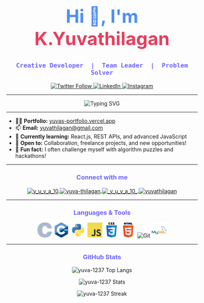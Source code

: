 <h1 align="center" style="font-size:3rem; color:#4F8EF7;">Hi 👋, I'm <span style="color:#E4405F;">K.Yuvathilagan</span></h1>
<h3 align="center" style="color:#6C63FF; font-family:monospace;">
  Creative Developer &nbsp;|&nbsp; Team Leader &nbsp;|&nbsp; Problem Solver
</h3>

<p align="center">
  <a href="https://twitter.com/y_u_v_a_10" target="_blank">
    <img src="https://img.shields.io/twitter/follow/y_u_v_a_10?logo=twitter&style=for-the-badge&color=1DA1F2&labelColor=222831" alt="Twitter Follow" />
  </a>
  <a href="https://www.linkedin.com/in/yuva-thilagan-806681308" target="_blank">
    <img src="https://img.shields.io/badge/LinkedIn-Connect-blue?style=for-the-badge&logo=linkedin&color=0A66C2&labelColor=222831" alt="LinkedIn" />
  </a>
  <a href="https://instagram.com/_y_u_v_a_10_" target="_blank">
    <img src="https://img.shields.io/badge/Instagram-Follow-E4405F?style=for-the-badge&logo=instagram&color=E4405F&labelColor=222831" alt="Instagram" />
  </a>
</p>

---

<div align="center">
  <img src="https://readme-typing-svg.demolab.com?font=Fira+Code&size=22&pause=1000&color=36BCF7&width=700&lines=I+love+transforming+ideas+into+beautiful%2C+functional+UIs.;Bringing+creativity+%2B+logic+together.;Building+projects+that+work+%26+inspire!" alt="Typing SVG" />
</div>

---

<ul>
  <li>👨‍💻 <b>Portfolio:</b> <a href="https://yuvas-portfolio.vercel.app/" target="_blank">yuvas-portfolio.vercel.app</a></li>
  <li>📫 <b>Email:</b> <a href="mailto:yuvathilagan@gmail.com">yuvathilagan@gmail.com</a></li>
  <li>🌱 <b>Currently learning:</b> React.js, REST APIs, and advanced JavaScript</li>
  <li>🤝 <b>Open to:</b> Collaboration, freelance projects, and new opportunities!</li>
  <li>🧩 <b>Fun fact:</b> I often challenge myself with algorithm puzzles and hackathons!</li>
</ul>

---

<h3 align="center" style="color:#6C63FF;">Connect with me</h3>
<p align="center">
  <a href="https://twitter.com/y_u_v_a_10" target="_blank">
    <img align="center" src="https://cdn.jsdelivr.net/gh/devicons/devicon@latest/icons/twitter/twitter-original.svg" alt="y_u_v_a_10" height="28" width="40" />
  </a>
  <a href="https://www.linkedin.com/in/yuva-thilagan-806681308" target="_blank">
    <img align="center" src="https://cdn.jsdelivr.net/gh/devicons/devicon@latest/icons/linkedin/linkedin-original.svg" alt="yuva-thilagan" height="28" width="40" />
  </a>
  <a href="https://instagram.com/_y_u_v_a_10_" target="_blank">
    <img align="center" src="https://cdn.jsdelivr.net/gh/devicons/devicon@latest/icons/instagram/instagram-original.svg" alt="_y_u_v_a_10_" height="28" width="40" />
  </a>
  <a href="https://www.hackerrank.com/yuvathilagan" target="_blank">
    <img align="center" src="https://cdn.jsdelivr.net/gh/devicons/devicon@latest/icons/hackerrank/hackerrank-original.svg" alt="yuvathilagan" height="28" width="40" />
  </a>
</p>

---

<h3 align="center" style="color:#6C63FF;">Languages &amp; Tools</h3>
<p align="center">
  <img src="https://raw.githubusercontent.com/devicons/devicon/master/icons/c/c-original.svg" alt="C" width="40" height="40"/>
  <img src="https://raw.githubusercontent.com/devicons/devicon/master/icons/cplusplus/cplusplus-original.svg" alt="C++" width="40" height="40"/>
  <img src="https://raw.githubusercontent.com/devicons/devicon/master/icons/python/python-original.svg" alt="Python" width="40" height="40"/>
  <img src="https://raw.githubusercontent.com/devicons/devicon/master/icons/javascript/javascript-original.svg" alt="JavaScript" width="40" height="40"/>
  <img src="https://raw.githubusercontent.com/devicons/devicon/master/icons/css3/css3-original-wordmark.svg" alt="CSS3" width="40" height="40"/>
  <img src="https://raw.githubusercontent.com/devicons/devicon/master/icons/html5/html5-original-wordmark.svg" alt="HTML5" width="40" height="40"/>
  <img src="https://www.vectorlogo.zone/logos/git-scm/git-scm-icon.svg" alt="Git" width="40" height="40"/>
  <img src="https://raw.githubusercontent.com/devicons/devicon/master/icons/mysql/mysql-original-wordmark.svg" alt="MySQL" width="40" height="40"/>
</p>

---

<h3 align="center" style="color:#6C63FF;">GitHub Stats</h3>
<p align="center">
  <img src="https://github-readme-stats.vercel.app/api/top-langs/?username=yuva-1237&layout=compact&theme=tokyonight&border_radius=10" alt="yuva-1237 Top Langs" height="180"/>
</p>
<p align="center">
  <img src="https://github-readme-stats.vercel.app/api?username=yuva-1237&show_icons=true&theme=tokyonight&locale=en&border_radius=10" alt="yuva-1237 Stats" height="180"/>
</p>
<p align="center">
  <img src="https://github-readme-streak-stats.herokuapp.com/?user=yuva-1237&theme=tokyonight&border_radius=10" alt="yuva-1237 Streak" height="180"/>
</p>
